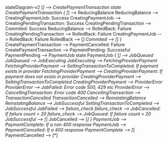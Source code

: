 stateDiagram-v2
    [*] --> CreatePaymentTransaction
    state CreatePaymentTransaction {
        [*] --> ReducingBalance
        ReducingBalance --> CreatingPaymentJob: Success
        CreatingPaymentJob --> CreatingPendingTransaction: Success
        CreatingPendingTransaction --> Commited: Success
        ReducingBalance --> RolledBack: Failure
        CreatingPendingTransaction --> RolledBack: Failure
        CreatingPaymentJob --> RolledBack: Failure
        RolledBack --> [*]
        Commited --> [*]
    }
    CreatePaymentTransaction --> PaymentCancelled: Failure
    CreatePaymentTransaction --> PaymentPending: Successful
    PaymentPending --> PaymentJob
    state PaymentJob {
        [*] --> JobQueued
        JobQueued --> JobExecuting
        JobExecuting --> FetchingProviderPayment
        FetchingProviderPayment --> SettingTransactionToCompleted: If payment exists in provider
        FetchingProviderPayment --> CreatingProviderPayment: If payment does not exists in provider
        CreatingProviderPayment --> SettingTransactionToCompleted
        CreatingProviderPayment --> ProviderError
        ProviderError --> JobFailed: Error code 500, 429 etc
        ProviderError --> CancellingTransaction: Error code 400
        CancellingTransaction --> TransactionCancelled
        TransactionCancelled --> ReinstatingBalance
        ReinstatingBalance --> JobSuccessful
        SettingTransactionToCompleted --> JobSuccessful
        JobFailed --> failure_check
        failure_check --> JobCancelled: If failure count > 20
        failure_check --> JobQueued: If failure count < 20
        JobSuccessful --> [*]
        JobCancelled --> [*]
    }
    PaymentJob --> PaymentComplete: If a non 400 response
    PaymentJob --> PaymentCancelled: If a 400 response
    PaymentComplete --> [*]
    PaymentCancelled --> [*]
    